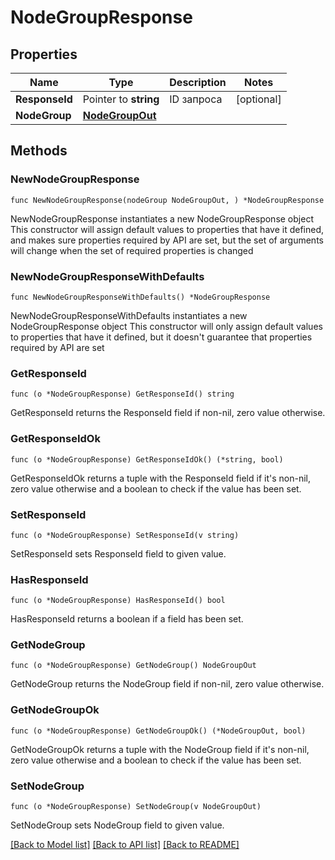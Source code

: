 # NodeGroupResponse

## Properties

Name | Type | Description | Notes
------------ | ------------- | ------------- | -------------
**ResponseId** | Pointer to **string** | ID запроса | [optional] 
**NodeGroup** | [**NodeGroupOut**](NodeGroupOut.md) |  | 

## Methods

### NewNodeGroupResponse

`func NewNodeGroupResponse(nodeGroup NodeGroupOut, ) *NodeGroupResponse`

NewNodeGroupResponse instantiates a new NodeGroupResponse object
This constructor will assign default values to properties that have it defined,
and makes sure properties required by API are set, but the set of arguments
will change when the set of required properties is changed

### NewNodeGroupResponseWithDefaults

`func NewNodeGroupResponseWithDefaults() *NodeGroupResponse`

NewNodeGroupResponseWithDefaults instantiates a new NodeGroupResponse object
This constructor will only assign default values to properties that have it defined,
but it doesn't guarantee that properties required by API are set

### GetResponseId

`func (o *NodeGroupResponse) GetResponseId() string`

GetResponseId returns the ResponseId field if non-nil, zero value otherwise.

### GetResponseIdOk

`func (o *NodeGroupResponse) GetResponseIdOk() (*string, bool)`

GetResponseIdOk returns a tuple with the ResponseId field if it's non-nil, zero value otherwise
and a boolean to check if the value has been set.

### SetResponseId

`func (o *NodeGroupResponse) SetResponseId(v string)`

SetResponseId sets ResponseId field to given value.

### HasResponseId

`func (o *NodeGroupResponse) HasResponseId() bool`

HasResponseId returns a boolean if a field has been set.

### GetNodeGroup

`func (o *NodeGroupResponse) GetNodeGroup() NodeGroupOut`

GetNodeGroup returns the NodeGroup field if non-nil, zero value otherwise.

### GetNodeGroupOk

`func (o *NodeGroupResponse) GetNodeGroupOk() (*NodeGroupOut, bool)`

GetNodeGroupOk returns a tuple with the NodeGroup field if it's non-nil, zero value otherwise
and a boolean to check if the value has been set.

### SetNodeGroup

`func (o *NodeGroupResponse) SetNodeGroup(v NodeGroupOut)`

SetNodeGroup sets NodeGroup field to given value.



[[Back to Model list]](../README.md#documentation-for-models) [[Back to API list]](../README.md#documentation-for-api-endpoints) [[Back to README]](../README.md)


